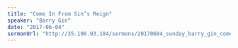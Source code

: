 ```yaml
---
title: "Come In From Sin’s Reign"
speaker: "Barry Gin"
date: "2017-06-04"
sermonUrl: "http://35.190.93.184/sermons/20170604_sunday_barry_gin_come_in_from_sin's_reign.mp3"
---
```

